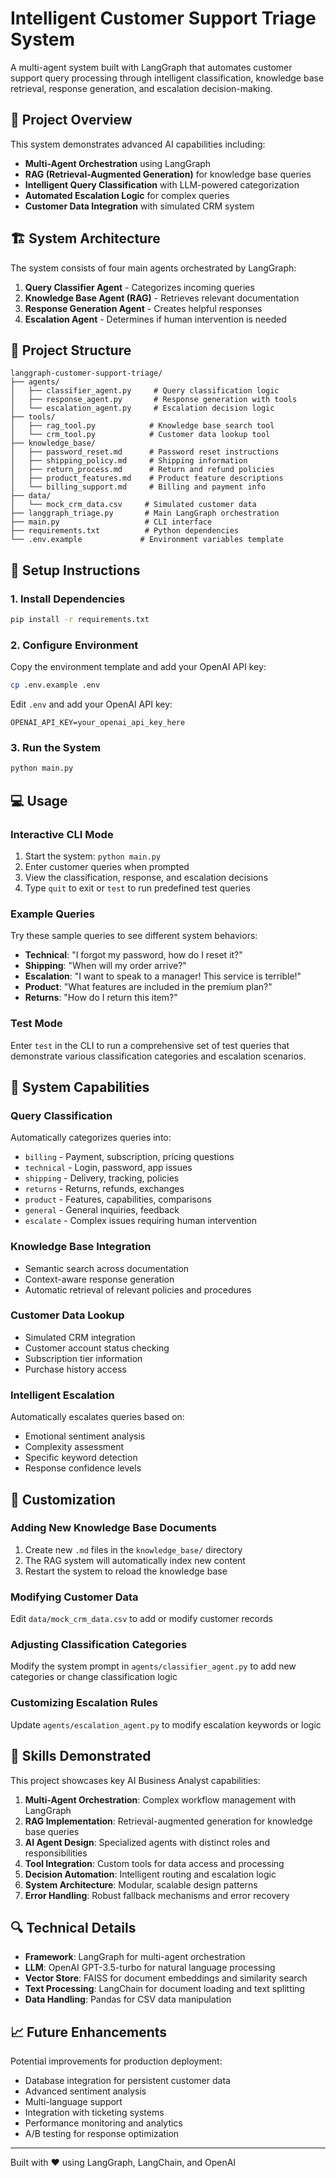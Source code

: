 # Intelligent Customer Support Triage System

A multi-agent system built with LangGraph that automates customer support query processing through intelligent classification, knowledge base retrieval, response generation, and escalation decision-making.

## 🎯 Project Overview

This system demonstrates advanced AI capabilities including:
- **Multi-Agent Orchestration** using LangGraph
- **RAG (Retrieval-Augmented Generation)** for knowledge base queries
- **Intelligent Query Classification** with LLM-powered categorization
- **Automated Escalation Logic** for complex queries
- **Customer Data Integration** with simulated CRM system

## 🏗️ System Architecture

The system consists of four main agents orchestrated by LangGraph:

1. **Query Classifier Agent** - Categorizes incoming queries
2. **Knowledge Base Agent (RAG)** - Retrieves relevant documentation
3. **Response Generation Agent** - Creates helpful responses
4. **Escalation Agent** - Determines if human intervention is needed

## 📁 Project Structure

```
langgraph-customer-support-triage/
├── agents/
│   ├── classifier_agent.py     # Query classification logic
│   ├── response_agent.py       # Response generation with tools
│   └── escalation_agent.py     # Escalation decision logic
├── tools/
│   ├── rag_tool.py            # Knowledge base search tool
│   └── crm_tool.py            # Customer data lookup tool
├── knowledge_base/
│   ├── password_reset.md      # Password reset instructions
│   ├── shipping_policy.md     # Shipping information
│   ├── return_process.md      # Return and refund policies
│   ├── product_features.md    # Product feature descriptions
│   └── billing_support.md     # Billing and payment info
├── data/
│   └── mock_crm_data.csv     # Simulated customer data
├── langgraph_triage.py       # Main LangGraph orchestration
├── main.py                   # CLI interface
├── requirements.txt          # Python dependencies
└── .env.example             # Environment variables template
```

## 🚀 Setup Instructions

### 1. Install Dependencies

```bash
pip install -r requirements.txt
```

### 2. Configure Environment

Copy the environment template and add your OpenAI API key:

```bash
cp .env.example .env
```

Edit `.env` and add your OpenAI API key:
```
OPENAI_API_KEY=your_openai_api_key_here
```

### 3. Run the System

```bash
python main.py
```

## 💻 Usage

### Interactive CLI Mode

1. Start the system: `python main.py`
2. Enter customer queries when prompted
3. View the classification, response, and escalation decisions
4. Type `quit` to exit or `test` to run predefined test queries

### Example Queries

Try these sample queries to see different system behaviors:

- **Technical**: "I forgot my password, how do I reset it?"
- **Shipping**: "When will my order arrive?"
- **Escalation**: "I want to speak to a manager! This service is terrible!"
- **Product**: "What features are included in the premium plan?"
- **Returns**: "How do I return this item?"

### Test Mode

Enter `test` in the CLI to run a comprehensive set of test queries that demonstrate various classification categories and escalation scenarios.

## 🧠 System Capabilities

### Query Classification
Automatically categorizes queries into:
- `billing` - Payment, subscription, pricing questions
- `technical` - Login, password, app issues
- `shipping` - Delivery, tracking, policies
- `returns` - Returns, refunds, exchanges
- `product` - Features, capabilities, comparisons
- `general` - General inquiries, feedback
- `escalate` - Complex issues requiring human intervention

### Knowledge Base Integration
- Semantic search across documentation
- Context-aware response generation
- Automatic retrieval of relevant policies and procedures

### Customer Data Lookup
- Simulated CRM integration
- Customer account status checking
- Subscription tier information
- Purchase history access

### Intelligent Escalation
Automatically escalates queries based on:
- Emotional sentiment analysis
- Complexity assessment
- Specific keyword detection
- Response confidence levels

## 🔧 Customization

### Adding New Knowledge Base Documents
1. Create new `.md` files in the `knowledge_base/` directory
2. The RAG system will automatically index new content
3. Restart the system to reload the knowledge base

### Modifying Customer Data
Edit `data/mock_crm_data.csv` to add or modify customer records

### Adjusting Classification Categories
Modify the system prompt in `agents/classifier_agent.py` to add new categories or change classification logic

### Customizing Escalation Rules
Update `agents/escalation_agent.py` to modify escalation keywords or logic

## 🎯 Skills Demonstrated

This project showcases key AI Business Analyst capabilities:

1. **Multi-Agent Orchestration**: Complex workflow management with LangGraph
2. **RAG Implementation**: Retrieval-augmented generation for knowledge base queries
3. **AI Agent Design**: Specialized agents with distinct roles and responsibilities
4. **Tool Integration**: Custom tools for data access and processing
5. **Decision Automation**: Intelligent routing and escalation logic
6. **System Architecture**: Modular, scalable design patterns
7. **Error Handling**: Robust fallback mechanisms and error recovery

## 🔍 Technical Details

- **Framework**: LangGraph for multi-agent orchestration
- **LLM**: OpenAI GPT-3.5-turbo for natural language processing
- **Vector Store**: FAISS for document embeddings and similarity search
- **Text Processing**: LangChain for document loading and text splitting
- **Data Handling**: Pandas for CSV data manipulation

## 📈 Future Enhancements

Potential improvements for production deployment:
- Database integration for persistent customer data
- Advanced sentiment analysis
- Multi-language support
- Integration with ticketing systems
- Performance monitoring and analytics
- A/B testing for response optimization

---

Built with ❤️ using LangGraph, LangChain, and OpenAI